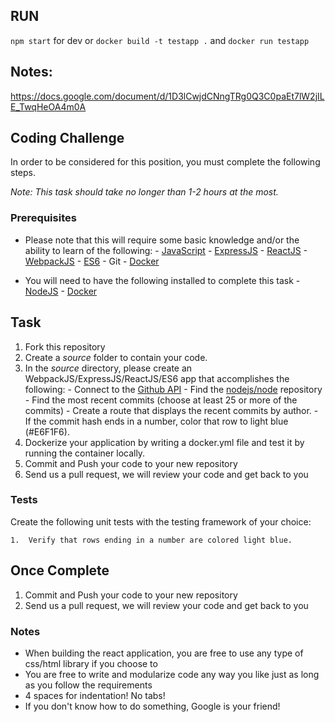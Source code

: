 ## RUN
`npm start` for dev or `docker build -t testapp .` and `docker run testapp`

## Notes:
https://docs.google.com/document/d/1D3lCwjdCNngTRg0Q3C0paEt7lW2jILE_TwqHeOA4m0A

## Coding Challenge

In order to be considered for this position, you must complete the following steps. 

*Note: This task should take no longer than 1-2 hours at the most.*


### Prerequisites

- Please note that this will require some basic knowledge and/or the ability to learn of the following:
             - [JavaScript](http://www.codecademy.com/tracks/javascript)
             - [ExpressJS](http://expressjs.com/)
             - [ReactJS](https://facebook.github.io/react/)
             - [WebpackJS](https://webpack.js.org/)
             - [ES6](http://es6-features.org/)
             - Git
             - [Docker](http://www.docker.com/)

- You will need to have the following installed to complete this task
             - [NodeJS](http://www.nodejs.org/)
             - [Docker](http://www.docker.com/)

## Task

1. Fork this repository
2. Create a *source* folder to contain your code. 
3. In the *source* directory, please create an WebpackJS/ExpressJS/ReactJS/ES6 app that accomplishes the following:
        - Connect to the [Github API](http://developer.github.com/)
        - Find the [nodejs/node](https://github.com/nodejs/node) repository
        - Find the most recent commits (choose at least 25 or more of the commits)
        - Create a route that displays the recent commits by author. 
        - If the commit hash ends in a number, color that row to light blue (#E6F1F6).
4. Dockerize your application by writing a docker.yml file and test it by running the container locally.
5. Commit and Push your code to your new repository
6. Send us a pull request, we will review your code and get back to you

### Tests

Create the following unit tests with the testing framework of your choice:

    1.  Verify that rows ending in a number are colored light blue.  

## Once Complete
1. Commit and Push your code to your new repository
2. Send us a pull request, we will review your code and get back to you

### Notes
- When building the react application, you are free to use any type of css/html library if you choose to
- You are free to write and modularize code any way you like just as long as you follow the requirements
- 4 spaces for indentation! No tabs!
- If you don't know how to do something, Google is your friend!
